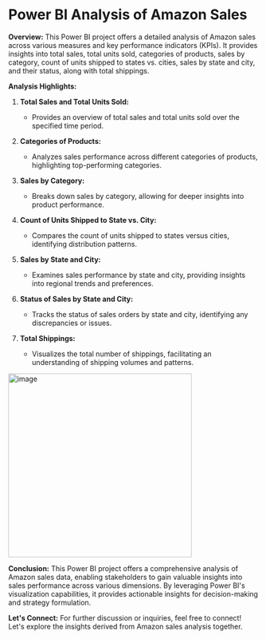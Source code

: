 # Power BI Analysis of Amazon Sales

**Overview:**
This Power BI project offers a detailed analysis of Amazon sales across various measures and key performance indicators (KPIs). It provides insights into total sales, total units sold, categories of products, sales by category, count of units shipped to states vs. cities, sales by state and city, and their status, along with total shippings.

**Analysis Highlights:**

1. **Total Sales and Total Units Sold:**
   - Provides an overview of total sales and total units sold over the specified time period.

2. **Categories of Products:**
   - Analyzes sales performance across different categories of products, highlighting top-performing categories.

3. **Sales by Category:**
   - Breaks down sales by category, allowing for deeper insights into product performance.

4. **Count of Units Shipped to State vs. City:**
   - Compares the count of units shipped to states versus cities, identifying distribution patterns.

5. **Sales by State and City:**
   - Examines sales performance by state and city, providing insights into regional trends and preferences.

6. **Status of Sales by State and City:**
   - Tracks the status of sales orders by state and city, identifying any discrepancies or issues.

7. **Total Shippings:**
   - Visualizes the total number of shippings, facilitating an understanding of shipping volumes and patterns.


<img width="368" alt="image" src="https://github.com/har-shu/AMAZON-SALES-ANALYSIS/assets/71369996/1c78b466-d074-4885-8d39-61f9782d67d3">



**Conclusion:**
This Power BI project offers a comprehensive analysis of Amazon sales data, enabling stakeholders to gain valuable insights into sales performance across various dimensions. By leveraging Power BI's visualization capabilities, it provides actionable insights for decision-making and strategy formulation.

**Let's Connect:**
For further discussion or inquiries, feel free to connect! Let's explore the insights derived from Amazon sales analysis together.

